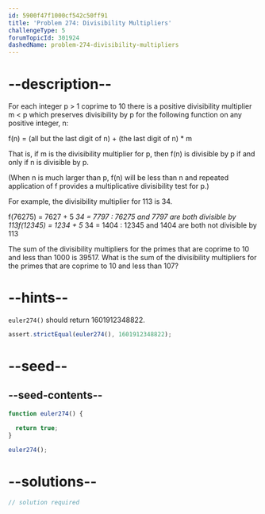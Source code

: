 ```yaml
---
id: 5900f47f1000cf542c50ff91
title: 'Problem 274: Divisibility Multipliers'
challengeType: 5
forumTopicId: 301924
dashedName: problem-274-divisibility-multipliers
---
```


# --description--

For each integer p > 1 coprime to 10 there is a positive divisibility multiplier m &lt; p which preserves divisibility by p for the following function on any positive integer, n:

f(n) = (all but the last digit of n) + (the last digit of n) \* m

That is, if m is the divisibility multiplier for p, then f(n) is divisible by p if and only if n is divisible by p.

(When n is much larger than p, f(n) will be less than n and repeated application of f provides a multiplicative divisibility test for p.)

For example, the divisibility multiplier for 113 is 34.

f(76275) = 7627 + 5 *34 = 7797 : 76275 and 7797 are both divisible by 113f(12345) = 1234 + 5* 34 = 1404 : 12345 and 1404 are both not divisible by 113

The sum of the divisibility multipliers for the primes that are coprime to 10 and less than 1000 is 39517. What is the sum of the divisibility multipliers for the primes that are coprime to 10 and less than 107?

# --hints--

`euler274()` should return 1601912348822.

```js
assert.strictEqual(euler274(), 1601912348822);
```

# --seed--

## --seed-contents--

```js
function euler274() {

  return true;
}

euler274();
```

# --solutions--

```js
// solution required
```
